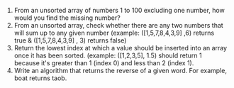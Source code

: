 
1. From an unsorted array of numbers 1 to 100 excluding one number, how
would you find the missing number?
2. From an unsorted array, check whether there are any two numbers that
will sum up to any given number (example: ([1,5,7,8,4,3,9] ,6) returns
true & ([1,5,7,8,4,3,9] , 3) returns false)
3. Return the lowest index at which a value should be inserted into an array
once it has been sorted. (example: ([1,2,3,5], 1.5) should return 1
because it's greater than 1 (index 0) and less than 2 (index 1).
4. Write an algorithm that returns the reverse of a given word. For example, boat returns taob.